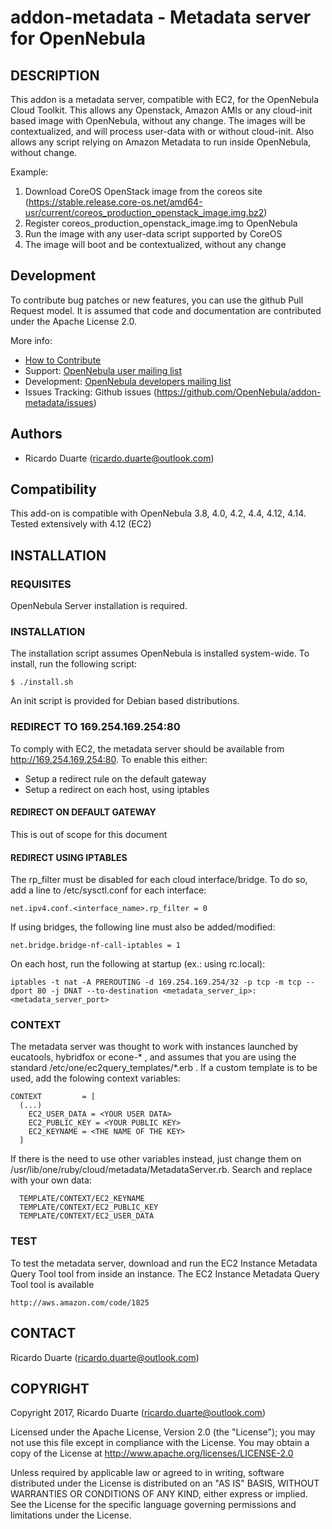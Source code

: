 # addon-metadata - Metadata server for OpenNebula

## DESCRIPTION

This addon is a metadata server, compatible with EC2, 
for the OpenNebula Cloud Toolkit.
This allows any Openstack, Amazon AMIs or any cloud-init based image with OpenNebula, without any change.
The images will be contextualized, and will process user-data with or without cloud-init.
Also allows any script relying on Amazon Metadata to run inside OpenNebula, without change.

Example:

1. Download CoreOS OpenStack image from the coreos site (https://stable.release.core-os.net/amd64-usr/current/coreos_production_openstack_image.img.bz2)
2. Register coreos_production_openstack_image.img to OpenNebula
3. Run the image with any user-data script supported by CoreOS
4. The image will boot and be contextualized, without any change

## Development

To contribute bug patches or new features, you can use the github Pull Request model. It is assumed that code and documentation are contributed under the Apache License 2.0. 

More info:
* [How to Contribute](http://opennebula.org/software:add-ons#how_to_contribute_to_an_existing_add-on)
* Support: [OpenNebula user mailing list](http://opennebula.org/community:mailinglists)
* Development: [OpenNebula developers mailing list](http://opennebula.org/community:mailinglists)
* Issues Tracking: Github issues (https://github.com/OpenNebula/addon-metadata/issues)

## Authors

* Ricardo Duarte (ricardo.duarte@outlook.com)

## Compatibility

This add-on is compatible with OpenNebula 3.8, 4.0, 4.2, 4.4, 4.12, 4.14.
Tested extensively with 4.12 (EC2)

## INSTALLATION

### REQUISITES

OpenNebula Server installation is required.

### INSTALLATION

The installation script assumes OpenNebula is installed system-wide.
To install, run the following script:

    $ ./install.sh

An init script is provided for Debian based distributions.

### REDIRECT TO 169.254.169.254:80

To comply with EC2, the metadata server should be available from 
http://169.254.169.254:80.
To enable this either:

- Setup a redirect rule on the default gateway
- Setup a redirect on each host, using iptables

#### REDIRECT ON DEFAULT GATEWAY

This is out of scope for this document

#### REDIRECT USING IPTABLES

The rp_filter must be disabled for each cloud interface/bridge.
To do so, add a line to /etc/sysctl.conf for each interface:
```
net.ipv4.conf.<interface_name>.rp_filter = 0
```
If using bridges, the following line must also be added/modified:
```
net.bridge.bridge-nf-call-iptables = 1
```
On each host, run the following at startup (ex.: using rc.local):
```
iptables -t nat -A PREROUTING -d 169.254.169.254/32 -p tcp -m tcp --dport 80 -j DNAT --to-destination <metadata_server_ip>:<metadata_server_port>
```

### CONTEXT

The metadata server was thought to work with instances launched by eucatools, hybridfox or econe-* , and assumes that you are using the standard /etc/one/ec2query_templates/*.erb .
If a custom template is to be used, add the folowing context variables:
```
CONTEXT         = [
  (...)
    EC2_USER_DATA = <YOUR USER DATA>
    EC2_PUBLIC_KEY = <YOUR PUBLIC KEY>
    EC2_KEYNAME = <THE NAME OF THE KEY>
  ]
```
If there is the need to use other variables instead, just change them on /usr/lib/one/ruby/cloud/metadata/MetadataServer.rb.
Search and replace with your own data:
```
  TEMPLATE/CONTEXT/EC2_KEYNAME
  TEMPLATE/CONTEXT/EC2_PUBLIC_KEY
  TEMPLATE/CONTEXT/EC2_USER_DATA
```

### TEST

To test the metadata server, download and run the EC2 Instance Metadata Query Tool tool from inside an instance.
The EC2 Instance Metadata Query Tool tool is available 

    http://aws.amazon.com/code/1825

## CONTACT

Ricardo Duarte (ricardo.duarte@outlook.com)

## COPYRIGHT

Copyright 2017, Ricardo Duarte (ricardo.duarte@outlook.com)

Licensed under the Apache License, Version 2.0 (the "License"); you may
not use this file except in compliance with the License. You may obtain
a copy of the License at http://www.apache.org/licenses/LICENSE-2.0

Unless required by applicable law or agreed to in writing, software
distributed under the License is distributed on an "AS IS" BASIS,
WITHOUT WARRANTIES OR CONDITIONS OF ANY KIND, either express or implied.
See the License for the specific language governing permissions and
limitations under the License.

